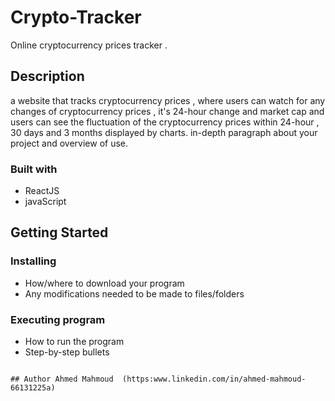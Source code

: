 # Crypto-Tracker

Online cryptocurrency prices tracker .

## Description

a website that tracks cryptocurrency prices , where users can watch for any changes of cryptocurrency prices , it's 24-hour change and market cap and users can see the fluctuation of the cryptocurrency prices within 24-hour , 30 days and 3 months displayed by charts. in-depth paragraph about your project and overview of use.

### Built with

- ReactJS
- javaScript

## Getting Started

### Installing

* How/where to download your program
* Any modifications needed to be made to files/folders

### Executing program

* How to run the program
* Step-by-step bullets
```

## Author Ahmed Mahmoud  (https:www.linkedin.com/in/ahmed-mahmoud-66131225a)

